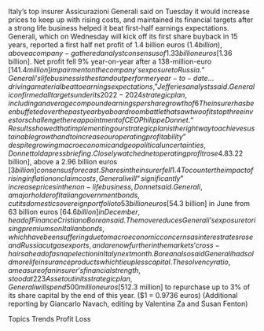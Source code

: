Italy’s top insurer Assicurazioni Generali said on Tuesday it would increase prices to keep up with rising costs, and maintained its financial targets after a strong life business helped it beat first-half earnings expectations.
Generali, which on Wednesday will kick off its first share buyback in 15 years, reported a first half net profit of 1.4 billion euros ($1.4 billion), above a company-gathered analyst consensus of 1.33 billion euros [$1.36 billion].
Net profit fell 9% year-on-year after a 138-million-euro [$141.4 million] impairment on the company’s exposure to Russia.
“Generali’s life business is the standout performer year-to-date … driving a material beat to earnings expectations,” Jefferies analysts said.
Generali confirmed all targets under its 2022-2024 strategic plan, including an average compound earnings per share growth of 6%-8%.
The insurer has been buffeted over the past year by a boardroom battle that saw two of its top three investors challenge the reappointment of CEO Philippe Donnet.
“Results showed that implementing our strategic plan is the right way to achieve sustainable growth and to increase our operating profitability” despite growing macroeconomic and geopolitical uncertainties, Donnet told a press briefing.
Closely watched net operating profit rose 4.8% from a year earlier to 3.14 billion euros [$3.22 billion], above a 2.96 billion euros [$3 billion] consensus forecast.
Shares in the insurer fell 1.4% by 0745 GMT slightly underperforming a negative European insurance sector .SXIP, with traders saying the stock had outperformed over the past three days.
To counter the impact of rising inflation on claim costs, Generali will “significantly” increase prices in the non-life business, Donnet said.
Generali, a major holder of Italian government bonds, cut its domestic sovereign portfolio to 53 billion euros [$54.3 billion] in June from 63 billion euros [$64.6 billion] in December, head of Finance Cristiano Borean said.
The move reduces Generali’s exposure to rising premiums on Italian bonds, which have been suffering due to macroeconomic concerns as interest rates rose and Russia cut gas exports, and are now further in the markets’ cross-hairs ahead of a snap election in Italy next month.
Borean also said Generali had sold more life insurance products which tie up less capital.
The solvency ratio, a measure of an insurer’s financial strength, stood at 223% as of July 29, down from 233% at the end of June due to the market turmoil and the acquisition of French health insurer La Medicale.
As set out in its strategic plan, Generali will spend 500 million euros [$512.3 million] to repurchase up to 3% of its share capital by the end of this year.
($1 = 0.9736 euros)
(Additional reporting by Giancarlo Navach, editing by Valentina Za and Susan Fenton)

Topics
Trends
Profit Loss

